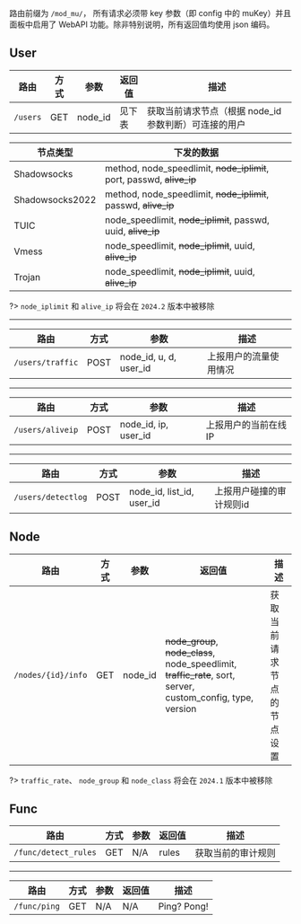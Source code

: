 路由前缀为 `/mod_mu/`， 所有请求必须带 key 参数（即 config 中的 muKey）并且面板中启用了 WebAPI 功能。除非特别说明，所有返回值均使用 json 编码。

## User

路由 | 方式 | 参数 | 返回值 |描述
-----|------|-----|-------|----
`/users` | GET | node_id | 见下表 | 获取当前请求节点（根据 node_id 参数判断）可连接的用户

节点类型 | 下发的数据
--------|--------
Shadowsocks | method, node_speedlimit, ~~node_iplimit~~, port, passwd, ~~alive_ip~~
Shadowsocks2022 | method, node_speedlimit, ~~node_iplimit~~, passwd, ~~alive_ip~~
TUIC | node_speedlimit, ~~node_iplimit~~, passwd, uuid, ~~alive_ip~~
Vmess  | node_speedlimit, ~~node_iplimit~~, uuid, ~~alive_ip~~
Trojan | node_speedlimit, ~~node_iplimit~~, uuid, ~~alive_ip~~

?> `node_iplimit` 和 `alive_ip` 将会在 `2024.2` 版本中被移除
 
---
路由 | 方式 | 参数 | 描述
-----|------|-----|-------
`/users/traffic` | POST | node_id, u, d, user_id | 上报用户的流量使用情况

---
路由 | 方式 | 参数 | 描述
-----|------|-----|-------
`/users/aliveip` | POST | node_id, ip, user_id | 上报用户的当前在线IP

---
路由 | 方式 | 参数 | 描述
-----|------|-----|-------
`/users/detectlog` | POST | node_id, list_id, user_id | 上报用户碰撞的审计规则id

## Node

路由 | 方式 | 参数 | 返回值 |描述
-----|------|-----|-------|----
`/nodes/{id}/info` | GET | node_id | ~~node_group~~, ~~node_class~~, node_speedlimit, ~~traffic_rate~~, sort, server, custom_config, type, version | 获取当前请求节点的节点设置

?> `traffic_rate`、 `node_group` 和 `node_class` 将会在 `2024.1` 版本中被移除

## Func

路由 | 方式 | 参数 | 返回值 |描述
-----|------|-----|-------|----
`/func/detect_rules` | GET | N/A | rules | 获取当前的审计规则

---
路由 | 方式 | 参数 | 返回值 |描述
-----|------|-----|-------|----
`/func/ping` | GET | N/A | N/A | Ping? Pong!
